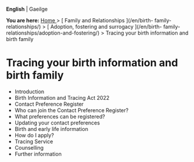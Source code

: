 **English** |  Gaeilge 

**You are here:** [ Home ](/en/) > [ Family and Relationships ](/en/birth-
family-relationships/) > [ Adoption, fostering and surrogacy ](/en/birth-
family-relationships/adoption-and-fostering/) > Tracing your birth information
and birth family

#  Tracing your birth information and birth family

  * Introduction 
  * Birth Information and Tracing Act 2022 
  * Contact Preference Register 
  * Who can join the Contact Preference Register? 
  * What preferences can be registered? 
  * Updating your contact preferences 
  * Birth and early life information 
  * How do I apply? 
  * Tracing Service 
  * Counselling 
  * Further information 
